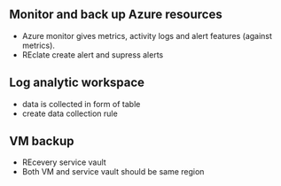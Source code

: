  ## Monitor and back up Azure resources
- Azure monitor gives metrics, activity logs and alert features (against metrics).
- REclate create alert and supress alerts

## Log analytic workspace
 - data is collected in form of table
 - create data collection rule

## VM backup
 - REcevery service vault
 - Both VM and service vault should be same region
   
